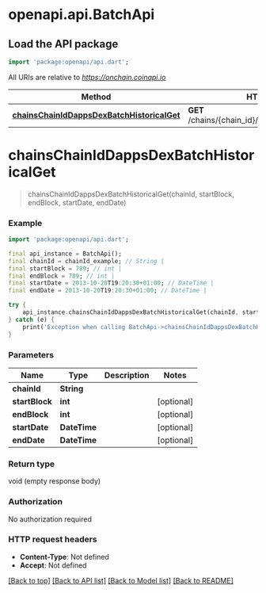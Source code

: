# openapi.api.BatchApi

## Load the API package
```dart
import 'package:openapi/api.dart';
```

All URIs are relative to *https://onchain.coinapi.io*

Method | HTTP request | Description
------------- | ------------- | -------------
[**chainsChainIdDappsDexBatchHistoricalGet**](BatchApi.md#chainschainiddappsdexbatchhistoricalget) | **GET** /chains/{chain_id}/dapps/dex/batch/historical | 


# **chainsChainIdDappsDexBatchHistoricalGet**
> chainsChainIdDappsDexBatchHistoricalGet(chainId, startBlock, endBlock, startDate, endDate)



### Example
```dart
import 'package:openapi/api.dart';

final api_instance = BatchApi();
final chainId = chainId_example; // String | 
final startBlock = 789; // int | 
final endBlock = 789; // int | 
final startDate = 2013-10-20T19:20:30+01:00; // DateTime | 
final endDate = 2013-10-20T19:20:30+01:00; // DateTime | 

try {
    api_instance.chainsChainIdDappsDexBatchHistoricalGet(chainId, startBlock, endBlock, startDate, endDate);
} catch (e) {
    print('Exception when calling BatchApi->chainsChainIdDappsDexBatchHistoricalGet: $e\n');
}
```

### Parameters

Name | Type | Description  | Notes
------------- | ------------- | ------------- | -------------
 **chainId** | **String**|  | 
 **startBlock** | **int**|  | [optional] 
 **endBlock** | **int**|  | [optional] 
 **startDate** | **DateTime**|  | [optional] 
 **endDate** | **DateTime**|  | [optional] 

### Return type

void (empty response body)

### Authorization

No authorization required

### HTTP request headers

 - **Content-Type**: Not defined
 - **Accept**: Not defined

[[Back to top]](#) [[Back to API list]](../README.md#documentation-for-api-endpoints) [[Back to Model list]](../README.md#documentation-for-models) [[Back to README]](../README.md)

